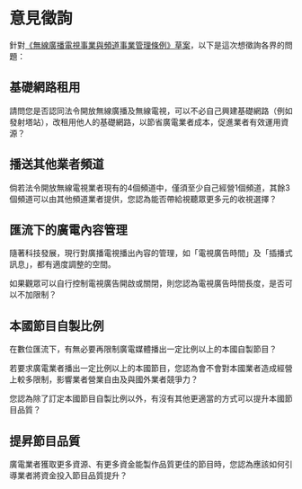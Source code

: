 # 意見徵詢

針對[《無線廣播電視事業與頻道事業管理條例》草案](http://www.slideshare.net/vtaiwan/55-58639231)，以下是這次想徵詢各界的問題：

## 基礎網路租用

請問您是否認同法令開放無線廣播及無線電視，可以不必自己興建基礎網路（例如發射塔站），改租用他人的基礎網路，以節省廣電業者成本，促進業者有效運用資源？

## 播送其他業者頻道

倘若法令開放無線電視業者現有的4個頻道中，僅須至少自己經營1個頻道，其餘3個頻道可以由其他頻道業者提供，您認為能否帶給視聽眾更多元的收視選擇？

## 匯流下的廣電內容管理

隨著科技發展，現行對廣播電視播出內容的管理，如「電視廣告時間」及「插播式訊息」，都有適度調整的空間。

如果觀眾可以自行控制電視廣告開啟或關閉，則您認為電視廣告時間長度，是否可以不加限制？

## 本國節目自製比例

在數位匯流下，有無必要再限制廣電媒體播出一定比例以上的本國自製節目？

若要求廣電業者播出一定比例以上的本國節目，您認為會不會對本國業者造成經營上較多限制，影響業者營業自由及與國外業者競爭力？

您認為除了訂定本國節目自製比例以外，有沒有其他更適當的方式可以提升本國節目品質？

## 提昇節目品質

廣電業者獲取更多資源、有更多資金能製作品質更佳的節目時，您認為應該如何引導業者將資金投入節目品質提升？
